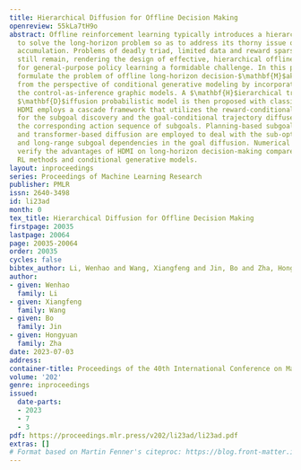 ```yaml
---
title: Hierarchical Diffusion for Offline Decision Making
openreview: 55kLa7tH9o
abstract: Offline reinforcement learning typically introduces a hierarchical structure
  to solve the long-horizon problem so as to address its thorny issue of variance
  accumulation. Problems of deadly triad, limited data and reward sparsity, however,
  still remain, rendering the design of effective, hierarchical offline RL algorithms
  for general-purpose policy learning a formidable challenge. In this paper, we first
  formulate the problem of offline long-horizon decision-$\mathbf{M}$ak$\mathbf{I}$ng
  from the perspective of conditional generative modeling by incorporating goals into
  the control-as-inference graphic models. A $\mathbf{H}$ierarchical trajectory-level
  $\mathbf{D}$iffusion probabilistic model is then proposed with classifier-free guidance.
  HDMI employs a cascade framework that utilizes the reward-conditional goal diffuser
  for the subgoal discovery and the goal-conditional trajectory diffuser for generating
  the corresponding action sequence of subgoals. Planning-based subgoal extraction
  and transformer-based diffusion are employed to deal with the sub-optimal data pollution
  and long-range subgoal dependencies in the goal diffusion. Numerical experiments
  verify the advantages of HDMI on long-horizon decision-making compared to SOTA offline
  RL methods and conditional generative models.
layout: inproceedings
series: Proceedings of Machine Learning Research
publisher: PMLR
issn: 2640-3498
id: li23ad
month: 0
tex_title: Hierarchical Diffusion for Offline Decision Making
firstpage: 20035
lastpage: 20064
page: 20035-20064
order: 20035
cycles: false
bibtex_author: Li, Wenhao and Wang, Xiangfeng and Jin, Bo and Zha, Hongyuan
author:
- given: Wenhao
  family: Li
- given: Xiangfeng
  family: Wang
- given: Bo
  family: Jin
- given: Hongyuan
  family: Zha
date: 2023-07-03
address: 
container-title: Proceedings of the 40th International Conference on Machine Learning
volume: '202'
genre: inproceedings
issued:
  date-parts:
  - 2023
  - 7
  - 3
pdf: https://proceedings.mlr.press/v202/li23ad/li23ad.pdf
extras: []
# Format based on Martin Fenner's citeproc: https://blog.front-matter.io/posts/citeproc-yaml-for-bibliographies/
---
```

